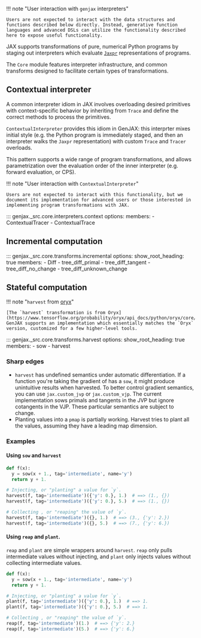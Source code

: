 !!! note "User interaction with `genjax` interpreters"
    
    Users are not expected to interact with the data structures and functions described below directly. Instead, generative function languages and advanced DSLs can utilize the functionality described here to expose useful functionality.

JAX supports transformations of pure, numerical Python programs by staging out interpreters which evaluate [`Jaxpr`](https://jax.readthedocs.io/en/latest/jaxpr.html) representations of programs.

The `Core` module features interpreter infrastructure, and common transforms designed to facilitate certain types of transformations.

## Contextual interpreter

A common interpreter idiom in JAX involves overloading desired primitives with context-specific behavior by inheriting from `Trace` and define the correct methods to process the primitives.

`ContextualInterpreter` provides this idiom in GenJAX: this interprter mixes initial style (e.g. the Python program is immediately staged, and then an interpreter walks the `Jaxpr` representation) with custom `Trace` and `Tracer` overloads. 

This pattern supports a wide range of program transformations, and allows parametrization over the evaluation order of the inner interpreter (e.g. forward evaluation, or CPS).

!!! note "User interaction with `ContextualInterpreter`"

    Users are not expected to interact with this functionality, but we document its implementation for advanced users or those interested in implementing program transformations with JAX.

::: genjax._src.core.interpreters.context
    options:
      members: 
        - ContextualTracer
        - ContextualTrace

## Incremental computation

::: genjax._src.core.transforms.incremental
    options:
      show_root_heading: true
      members:
        - Diff
        - tree_diff_primal
        - tree_diff_tangent
        - tree_diff_no_change
        - tree_diff_unknown_change

## Stateful computation

!!! note "`harvest` from [oryx](https://github.com/jax-ml/oryx)"

    [The `harvest` transformation is from Oryx](https://www.tensorflow.org/probability/oryx/api_docs/python/oryx/core/interpreters/harvest). GenJAX supports an implementation which essentially matches the `Oryx` version, customized for a few higher-level tools.

::: genjax._src.core.transforms.harvest
    options:
      show_root_heading: true
      members:
        - sow
        - harvest


### Sharp edges

* `harvest` has undefined semantics under automatic differentiation. If a function
  you're taking the gradient of has a `sow`, it might produce unintuitive
  results when harvested. To better control gradient semantics, you can use
  `jax.custom_jvp` or `jax.custom_vjp`. The current implementation sows primals
  and tangents in the JVP but ignore cotangents in the VJP. These particular
  semantics are subject to change.
* Planting values into a `pmap` is partially working. Harvest tries to plant all
  the values, assuming they have a leading map dimension.

### Examples

#### Using `sow` and `harvest`

```python
def f(x):
  y = sow(x + 1., tag='intermediate', name='y')
  return y + 1.

# Injecting, or "planting" a value for `y`.
harvest(f, tag='intermediate')({'y': 0.}, 1.)  # ==> (1., {})
harvest(f, tag='intermediate')({'y': 0.}, 5.)  # ==> (1., {})

# Collecting , or "reaping" the value of `y`.
harvest(f, tag='intermediate')({}, 1.)  # ==> (3., {'y': 2.})
harvest(f, tag='intermediate')({}, 5.)  # ==> (7., {'y': 6.})
```

#### Using `reap` and `plant`.

`reap` and `plant` are simple wrappers around `harvest`. `reap` only pulls
intermediate values without injecting, and `plant` only injects values without
collecting intermediate values.

```python
def f(x):
  y = sow(x + 1., tag='intermediate', name='y')
  return y + 1.

# Injecting, or "planting" a value for `y`.
plant(f, tag='intermediate')({'y': 0.}, 1.)  # ==> 1.
plant(f, tag='intermediate')({'y': 0.}, 5.)  # ==> 1.

# Collecting , or "reaping" the value of `y`.
reap(f, tag='intermediate')(1.)  # ==> {'y': 2.}
reap(f, tag='intermediate')(5.)  # ==> {'y': 6.}
```
